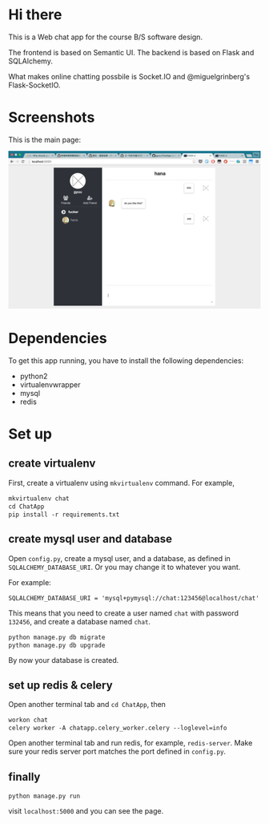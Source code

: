 # Hi there

This is a Web chat app for the course B/S software design.

The frontend is based on Semantic UI. The backend is based on Flask and SQLAlchemy.

What makes online chatting possbile is Socket.IO and @miguelgrinberg's Flask-SocketIO.

# Screenshots

This is the main page:

![main](screenshots/main.png)

# Dependencies

To get this app running, you have to install the following dependencies:

- python2
- virtualenvwrapper
- mysql
- redis

# Set up

## create virtualenv

First, create a virtualenv using `mkvirtualenv` command. For example, 


```
mkvirtualenv chat
cd ChatApp
pip install -r requirements.txt
```

## create mysql user and database

Open `config.py`, create a mysql user, and a database, as defined in `SQLALCHEMY_DATABASE_URI`. Or you may change it to whatever you want.

For example:

```
SQLALCHEMY_DATABASE_URI = 'mysql+pymysql://chat:123456@localhost/chat'
```

This means that you need to create a user named `chat` with password `132456`, and create a database named `chat`.

```
python manage.py db migrate
python manage.py db upgrade
```

By now your database is created.

## set up redis & celery

Open another terminal tab and `cd ChatApp`, then 

```
workon chat
celery worker -A chatapp.celery_worker.celery --loglevel=info
```

Open another terminal tab and run redis, for example, `redis-server`. Make sure your redis server port matches the port defined in `config.py`.

## finally

```
python manage.py run
```

visit `localhost:5000` and you can see the page.